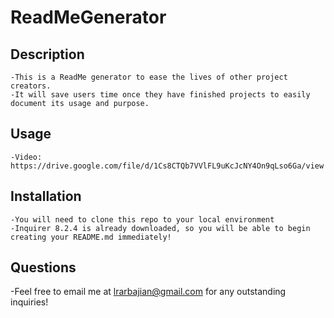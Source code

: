 # ReadMeGenerator

  ## Description
  
    -This is a ReadMe generator to ease the lives of other project creators.
    -It will save users time once they have finished projects to easily document its usage and purpose.
  
  ## Usage
  
    -Video: https://drive.google.com/file/d/1Cs8CTQb7VVlFL9uKcJcNY4On9qLso6Ga/view
  
  ## Installation
  
    -You will need to clone this repo to your local environment
    -Inquirer 8.2.4 is already downloaded, so you will be able to begin creating your README.md immediately!
  
  ## Questions
  -Feel free to email me at lrarbajian@gmail.com for any outstanding inquiries!

